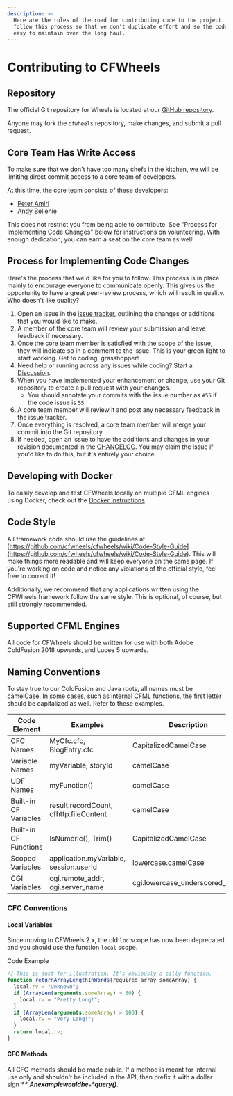 ```yaml
---
description: >-
  Here are the rules of the road for contributing code to the project. Let's
  follow this process so that we don't duplicate effort and so the code base is
  easy to maintain over the long haul.
---
```


# Contributing to CFWheels

## Repository

The official Git repository for Wheels is located at our [GitHub repository](https://github.com/cfwheels/cfwheels).

Anyone may fork the  `cfwheels` repository, make changes, and submit a pull request.

## Core Team Has Write Access

To make sure that we don't have too many chefs in the kitchen, we will be limiting direct commit access to a core team of developers.

At this time, the core team consists of these developers:

* [Peter Amiri](https://github.com/bpamiri)
* [Andy Bellenie](https://twitter.com/andrewbellenie)

This does not restrict you from being able to contribute. See "Process for Implementing Code Changes" below for instructions on volunteering. With enough dedication, you can earn a seat on the core team as well!

## Process for Implementing Code Changes

Here's the process that we'd like for you to follow. This process is in place mainly to encourage everyone to communicate openly. This gives us the opportunity to have a great peer-review process, which will result in quality. Who doesn't like quality?

1. Open an issue in the [issue tracker](https://github.com/cfwheels/cfwheels/issues), outlining the changes or additions that you would like to make.
2. A member of the core team will review your submission and leave feedback if necessary.
3. Once the core team member is satisfied with the scope of the issue, they will indicate so in a comment to the issue. This is your green light to start working. Get to coding, grasshopper!
4. Need help or running across any issues while coding? Start a [Discussion](https://github.com/cfwheels/cfwheels/discussions).
5. When you have implemented your enhancement or change, use your Git repository to create a pull request with your changes.
   * You should annotate your commits with the issue number as `#55` if the code issue is `55`
6. A core team member will review it and post any necessary feedback in the issue tracker.
7. Once everything is resolved, a core team member will merge your commit into the Git repository.
8. If needed, open an issue to have the additions and changes in your revision documented in the [CHANGELOG](https://github.com/cfwheels/cfwheels/blob/main/CHANGELOG.md). You may claim the issue if you'd like to do this, but it's entirely your choice.

## Developing with Docker

To easily develop and test CFWheels locally on multiple CFML engines using Docker, check out the [Docker Instructions](https://github.com/cfwheels/cfwheels/blob/main/docker/README.md)

## Code Style

All framework code should use the guidelines at [https://github.com/cfwheels/cfwheels/wiki/Code-Style-Guide](https://github.com/cfwheels/cfwheels/wiki/Code-Style-Guide). This will make things more readable and will keep everyone on the same page. If you're working on code and notice any violations of the official style, feel free to correct it!

Additionally, we recommend that any applications written using the CFWheels framework follow the same style. This is optional, of course, but still strongly recommended.

## Supported CFML Engines

All code for CFWheels should be written for use with both Adobe ColdFusion 2018 upwards, and Lucee 5 upwards.

## Naming Conventions

To stay true to our ColdFusion and Java roots, all names must be camelCase. In some cases, such as internal CFML functions, the first letter should be capitalized as well. Refer to these examples.

| Code Element          | Examples                               | Description                      |
| --------------------- | -------------------------------------- | -------------------------------- |
| CFC Names             | MyCfc.cfc, BlogEntry.cfc               | CapitalizedCamelCase             |
| Variable Names        | myVariable, storyId                    | camelCase                        |
| UDF Names             | myFunction()                           | camelCase                        |
| Built-in CF Variables | result.recordCount, cfhttp.fileContent | camelCase                        |
| Built-in CF Functions | IsNumeric(), Trim()                    | CapitalizedCamelCase             |
| Scoped Variables      | application.myVariable, session.userId | lowercase.camelCase              |
| CGI Variables         | cgi.remote\_addr, cgi.server\_name     | cgi.lowercase\_underscored\_name |

### CFC Conventions

#### Local Variables

Since moving to CFWheels 2.x, the old `loc` scope has now been deprecated and you should use the function `local` scope.

Code Example

```javascript
// This is just for illustration. It's obviously a silly function.
function returnArrayLengthInWords(required array someArray) {
  local.rv = "Unknown";
  if (ArrayLen(arguments.someArray) > 50) {
    local.rv = "Pretty Long!";
  }
  if (ArrayLen(arguments.someArray) > 100) {
    local.rv = "Very Long!";
  }
  return local.rv;
}
```

#### CFC Methods

All CFC methods should be made public. If a method is meant for internal use only and shouldn't be included in the API, then prefix it with a dollar sign _**$**_. An example would be _**$query()**_.
